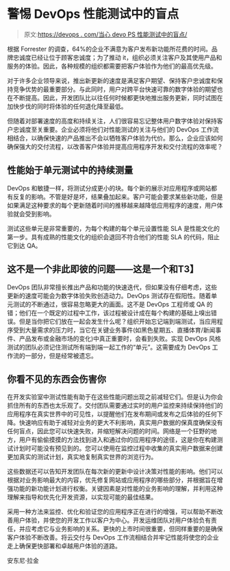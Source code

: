 # 警惕 DevOps 性能测试中的盲点

> 原文:[https://devops . com/当心 devo PS 性能测试中的盲点/](https://devops.com/beware-the-blindspot-in-performance-testing-for-devops/)

根据 Forrester 的调查，64%的企业不满意为客户发布新功能所花费的时间。品牌忠诚度已经让位于顾客忠诚度；为了推动 it，组织必须关注客户及其使用产品和服务的体验。因此，各种规模的组织都需要把客户体验作为他们的最高优先级。

对于许多企业领导来说，推出新更新的速度是满足客户期望、保持客户忠诚度和保持竞争优势的最重要部分。与此同时，用户对跨平台快速可靠的数字体验的期望也在不断提高。因此，开发团队比以往任何时候都更快地推出服务更新，同时试图在加快步伐的同时将体验的任何退化降至最低。

但随着对部署速度的高度和持续关注，人们很容易忘记整体用户数字体验对保持客户忠诚度至关重要。企业必须将他们对性能测试的关注与他们的 DevOps 工作流相结合，以确保快速的产品推出不会以牺牲客户体验为代价。那么，企业应该如何确保强大的交付流程，以改善客户体验并提高应用程序开发和交付流程的效率呢？

## **性能始于单元测试中的持续测量**

DevOps 和敏捷一样，将测试分成更小的块。每个新的展示对应用程序或网站都有反复的影响。不管是好是坏，结果叠加起来。客户可能会要求某些新功能，但是如果满足这种要求的每个更新随着时间的推移越来越降低应用程序的速度，用户体验就会受到影响。

测试这些单元是非常重要的，为每个构建的每个单元设置性能 SLA 是性能文化的第一步。具有成熟的性能文化的组织会退回不符合他们的性能 SLA 的代码，阻止它到达 QA。

## **这不是一个非此即彼的问题——这是一个**和**T3】**

DevOps 团队非常擅长推出产品和功能的快速迭代，但如果没有仔细考虑，这些更新的速度可能会为数字体验失败创造动力。DevOps 测试存在假阳性。随着单元测试的不断通过，很容易忽略更大的画面。这不是 DevOps 工程师或 QA 的错；他们在一个既定的过程中工作，该过程被设计成在每个构建的基础上嗅出错误。但是当你把它们放在一起会发生什么呢？组织开始忘记端到端测试，当应用程序受到大量需求的压力时，当它在关键业务事件(如黑色星期五、直播体育/新闻事件、产品发布或金融市场的变化)中真正重要时，会看到失败。实现 DevOps 风格测试的团队必须记住测试所有端到端一起工作的“单元”。这需要成为 DevOps 工作流的一部分，但是经常被遗忘。

## **你看不见的东西会伤害你**

在开发实验室中测试性能有助于在这些性能问题出现之前减轻它们。但是认为你会抓住所有的东西也太乐观了。交付团队需要通过实时的用户监控来持续保持他们的应用程序在真实世界中的可见性，以提醒他们在发布期间或发布之后体验的任何下降。快速响应有助于减轻对业务的更大不利影响，真实用户数据的保真度确保没有任何盲点，因此您可以快速失败，并缩短解决问题的时间。网络是一个狂野的地方，用户有偷偷摸摸的方法找到进入和通过你的应用程序的途径，这是你在构建测试计划时可能没有预见到的。您可以使用在监控过程中收集的真实用户数据来创建更加真实的测试计划，真实地复制真实世界的浏览行为。

这些数据还可以告知开发团队在每次新的更新中设计决策对性能的影响。他们可以根据对业务影响最大的内容，优先修复网站或应用程序的哪些部分，并根据旨在增强功能的新功能计划进行权衡。关键因素是对性能的业务影响的理解，并利用这种理解来指导和优先化开发资源，以实现可能的最佳结果。

采用一种方法来监控、优化和验证您的应用程序正在进行的增强，可以帮助不断改善用户体验，并使您的开发工作以客户为中心。开发运维团队对用户体验负有责任，并应考虑它与业务影响的关系。更快的上市时间很重要，但同样重要的是确保客户体验不断改善。将云交付与 DevOps 工作流相结合并牢记性能将使您的企业走上确保更快部署和卓越用户体验的道路。

安东尼·拉金